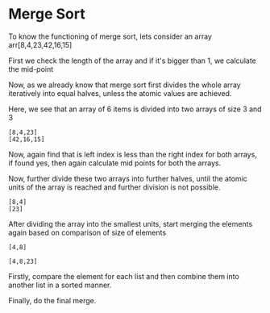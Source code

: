 # Merge Sort

To know the functioning of merge sort, lets consider an array 
arr[8,4,23,42,16,15]

First we check the length of the array and if it's bigger than 1,
we calculate the mid-point


Now, as we already know that merge sort first divides the whole array iteratively into equal halves, unless the atomic values are achieved. 

Here, we see that an array of 6 items is divided into two arrays of size 3 and 3
```
[8,4,23]
[42,16,15]
```

Now, again find that is left index is less than the right index for both arrays, if found yes, then again calculate mid points for both the arrays.

Now, further divide these two arrays into further halves, until the atomic units of the array is reached and further division is not possible.
```
[8,4]
[23]
```

After dividing the array into the smallest units, start merging the elements again based on comparison of size of elements
```
[4,8]
```
```
[4,8,23]
```

Firstly, compare the element for each list and then combine them into another list in a sorted manner.

Finally, do the final merge.